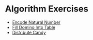 # Algorithm Exercises

- [Encode Natural Number](https://github.com/chenjiinguyen/AlgorithmExercises/tree/master/EncodeNaturalNumber)
- [Fill Domino Into Table](https://github.com/chenjiinguyen/AlgorithmExercises/tree/master/FillDominoIntoTable)
- [Distribute Candy](https://github.com/chenjiinguyen/AlgorithmExercises/tree/master/DistributeCandy)